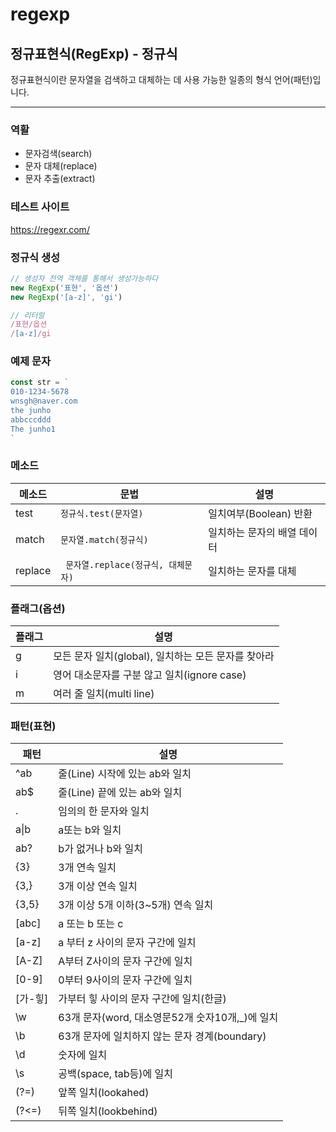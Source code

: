 # regexp
## 정규표현식(RegExp) - 정규식
정규표현식이란 문자열을 검색하고 대체하는 데 사용 가능한 일종의 형식 언어(패턴)입니다.  

---

### 역활
- 문자검색(search)
- 문자 대체(replace)
- 문자 추출(extract)

### 테스트 사이트
https://regexr.com/

### 정규식 생성
```js
// 생성자 전역 객체를 통해서 생성가능하다
new RegExp('표현', '옵션')
new RegExp('[a-z]', 'gi')

// 리터럴
/표현/옵션
/[a-z]/gi
```

### 예제 문자
```js
const str = `
010-1234-5678
wnsgh@naver.com
the junho
abbcccddd
The junho1
`
```

### 메소드

메소드 | 문법 | 설명
--|--|--
test | `정규식.test(문자열)` | 일치여부(Boolean) 반환
match | `문자열.match(정규식)` | 일치하는 문자의 배열 데이터
replace |` 문자열.replace(정규식, 대체문자)` | 일치하는 문자를 대체


### 플래그(옵션)
플래그 | 설명
--|--
g | 모든 문자 일치(global), 일치하는 모든 문자를 찾아라
i | 영어 대소문자를 구분 않고 일치(ignore case)
m | 여러 줄 일치(multi line)


### 패턴(표현)
패턴 | 설명
--|--
^ab | 줄(Line) 시작에 있는 ab와 일치
ab$ | 줄(Line) 끝에 있는 ab와 일치
. | 임의의 한 문자와 일치
a\|b | a또는 b와 일치
ab? | b가 없거나 b와 일치
{3} | 3개 연속 일치
{3,} | 3개 이상 연속 일치
{3,5} | 3개 이상 5개 이하(3~5개) 연속 일치
[abc] | a 또는 b 또는 c
[a-z] | a 부터 z 사이의 문자 구간에 일치
[A-Z] | A부터 Z사이의 문자 구간에 일치
[0-9] | 0부터 9사이의 문자 구간에 일치
[가-힣] | 가부터 힣 사이의 문자 구간에 일치(한글)
\w | 63개 문자(word, 대소영문52개 숫자10개,_)에 일치
\b | 63개 문자에 일치하지 않는 문자 경계(boundary)
\d | 숫자에 일치
\s | 공백(space, tab등)에 일치
(?=) | 앞쪽 일치(lookahed)
(?<=) | 뒤쪽 일치(lookbehind)

